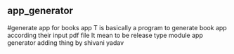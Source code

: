 ## app_generator
#generate app for books app
T is basically a program to generate book app according their input pdf file
It mean to be release type module app generator
adding thing by  shivani yadav
